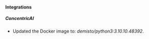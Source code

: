 #### Integrations
##### ConcentricAI
- Updated the Docker image to: *demisto/python3:3.10.10.48392*.
